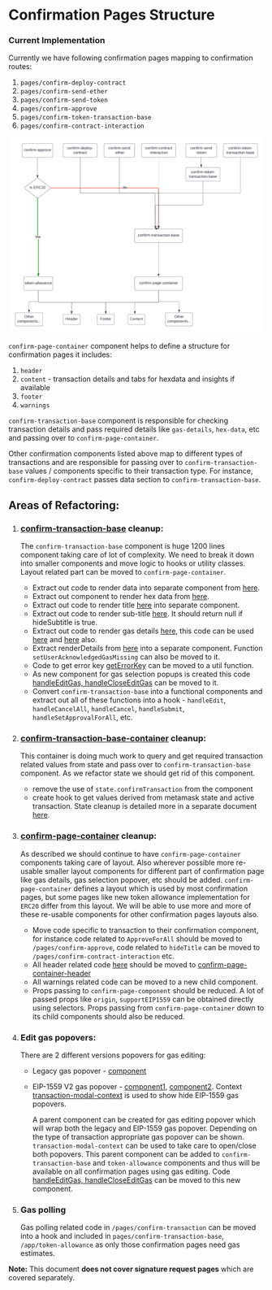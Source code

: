 # Confirmation Pages Structure

### Current Implementation

Currently we have following confirmation pages mapping to confirmation routes:

1. `pages/confirm-deploy-contract`
2. `pages/confirm-send-ether`
3. `pages/confirm-send-token`
4. `pages/confirm-approve`
5. `pages/confirm-token-transaction-base`
6. `pages/confirm-contract-interaction`

![Confirmation Pages structure](https://raw.githubusercontent.com/MetaMask/metamask-extension/main/docs/confirmation-refactoring/confirmation-page-structure/current.png)

`confirm-page-container` component helps to define a structure for confirmation pages it includes:

1.  `header`
2.  `content` - transaction details and tabs for hexdata and insights if available
3.  `footer`
4.  `warnings`

`confirm-transaction-base` component is responsible for checking transaction details and pass required details like `gas-details`, `hex-data`, etc and passing over to `confirm-page-container`.

Other confirmation components listed above map to different types of transactions and are responsible for passing over to `confirm-transaction-base` values / components specific to their transaction type. For instance, `confirm-deploy-contract` passes data section to `confirm-transaction-base`.

## Areas of Refactoring:

1. ### [confirm-transaction-base](https://github.com/MetaMask/metamask-extension/tree/main/ui/pages/confirm-transaction-base/confirm-transaction-base.component.js) cleanup:
   The `confirm-transaction-base` component is huge 1200 lines component taking care of lot of complexity. We need to break it down into smaller components and move logic to hooks or utility classes. Layout related part can be moved to `confirm-page-container`.
   - Extract out code to render data into separate component from [here](https://github.com/MetaMask/metamask-extension/blob/e07ec9dcf3d3f341f83e6b29a29d30edaf7f5b5b/ui/pages/confirm-transaction-base/confirm-transaction-base.component.js#L641).
   - Extract out component to render hex data from [here](https://github.com/MetaMask/metamask-extension/blob/e07ec9dcf3d3f341f83e6b29a29d30edaf7f5b5b/ui/pages/confirm-transaction-base/confirm-transaction-base.component.js#L675).
   - Extract out code to render title [here](https://github.com/MetaMask/metamask-extension/blob/e07ec9dcf3d3f341f83e6b29a29d30edaf7f5b5b/ui/pages/confirm-transaction-base/confirm-transaction-base.component.js#L894) into separate component.
   - Extract out code to render sub-title [here](https://github.com/MetaMask/metamask-extension/blob/e07ec9dcf3d3f341f83e6b29a29d30edaf7f5b5b/ui/pages/confirm-transaction-base/confirm-transaction-base.component.js#L921). It should return null if hideSubtitle is true.
   - Extract out code to render gas details [here](https://github.com/MetaMask/metamask-extension/blob/e07ec9dcf3d3f341f83e6b29a29d30edaf7f5b5b/ui/pages/confirm-transaction-base/confirm-transaction-base.component.js#L444), this code can be used [here](https://github.com/MetaMask/metamask-extension/blob/e07ec9dcf3d3f341f83e6b29a29d30edaf7f5b5b/ui/pages/confirm-approve/confirm-approve-content/confirm-approve-content.component.js#L171) and [here](https://github.com/MetaMask/metamask-extension/blob/e07ec9dcf3d3f341f83e6b29a29d30edaf7f5b5b/ui/pages/send/gas-display/gas-display.js#L161) also.
   - Extract renderDetails from [here](https://github.com/MetaMask/metamask-extension/blob/e07ec9dcf3d3f341f83e6b29a29d30edaf7f5b5b/ui/pages/confirm-transaction-base/confirm-transaction-base.component.js#L309) into a separate component. Function `setUserAcknowledgedGasMissing` can also be moved to it.
   - Code to get error key [getErrorKey](https://github.com/MetaMask/metamask-extension/blob/e07ec9dcf3d3f341f83e6b29a29d30edaf7f5b5b/ui/pages/confirm-transaction-base/confirm-transaction-base.component.js#L230) can be moved to a util function.
   - As new component for gas selection popups is created this code [handleEditGas, handleCloseEditGas](https://github.com/MetaMask/metamask-extension/blob/e07ec9dcf3d3f341f83e6b29a29d30edaf7f5b5b/ui/pages/confirm-transaction-base/confirm-transaction-base.component.js#L276) can be moved to it.
   - Convert `confirm-transaction-base` into a functional components and extract out all of these functions into a hook - `handleEdit`, `handleCancelAll`, `handleCancel`, `handleSubmit`, `handleSetApprovalForAll`, etc.
2. ### [confirm-transaction-base-container](https://github.com/MetaMask/metamask-extension/tree/main/ui/pages/confirm-transaction-base/confirm-transaction-base.container.js) cleanup:
   This container is doing much work to query and get required transaction related values from state and pass over to `confirm-transaction-base` component. As we refactor state we should get rid of this component.
   - remove the use of `state.confirmTransaction` from the component
   - create hook to get values derived from metamask state and active transaction.
     State cleanup is detailed more in a separate document [here](https://github.com/MetaMask/metamask-extension/tree/main/docs/confirmation-refactoring/confirmation-state-management).
3. ### [confirm-page-container](https://github.com/MetaMask/metamask-extension/tree/03ccc5366cf31c9fa0fedc2fac533ebc64e6f2b4/ui/components/app/confirm-page-container) cleanup:
   As described we should continue to have `confirm-page-container` components taking care of layout. Also wherever possible more re-usable smaller layout components for different part of confirmation page like gas details, gas selection popover, etc should be added.
   `confirm-page-container` defines a layout which is used by most confirmation pages, but some pages like new token allowance implementation for `ERC20` differ from this layout. We will be able to use more and more of these re-usable components for other confirmation pages layouts also.
   - Move code specific to transaction to their confirmation component, for instance code related to `ApproveForAll` should be moved to `/pages/confirm-approve`, code related to `hideTitle` can be moved to `/pages/confirm-contract-interaction` etc.
   - All header related code [here](https://github.com/MetaMask/metamask-extension/blob/03ccc5366cf31c9fa0fedc2fac533ebc64e6f2b4/ui/components/app/confirm-page-container/confirm-page-container.component.js#L191) should be moved to [confirm-page-container-header](https://github.com/MetaMask/metamask-extension/tree/03ccc5366cf31c9fa0fedc2fac533ebc64e6f2b4/ui/components/app/confirm-page-container/confirm-page-container-header)
   - All warnings related code can be moved to a new child component.
   - Props passing to `confirm-page-component` should be reduced. A lot of passed props like `origin`, `supportEIP1559` can be obtained directly using selectors. Props passing from `confirm-page-container` down to its child components should also be reduced.
4. ### Edit gas popovers:

   There are 2 different versions popovers for gas editing:
   - Legacy gas popover - [component](https://github.com/MetaMask/metamask-extension/tree/main/ui/pages/confirmations/components/edit-gas-popover)
   - EIP-1559 V2 gas popover - [component1](https://github.com/MetaMask/metamask-extension/tree/main/ui/components/app/edit-gas-fee-popover), [component2](https://github.com/MetaMask/metamask-extension/tree/main/ui/components/app/advanced-gas-fee-popover).
     Context [transaction-modal-context](https://github.com/MetaMask/metamask-extension/blob/main/ui/contexts/transaction-modal.js) is used to show hide EIP-1559 gas popovers.

     A parent component can be created for gas editing popover which will wrap both the legacy and EIP-1559 gas popover. Depending on the type of transaction appropriate gas popover can be shown. `transaction-modal-context` can be used to take care to open/close both popovers.
     This parent component can be added to `confirm-transaction-base` and `token-allowance` components and thus will be available on all confirmation pages using gas editing.
     Code [handleEditGas, handleCloseEditGas](https://github.com/MetaMask/metamask-extension/blob/e07ec9dcf3d3f341f83e6b29a29d30edaf7f5b5b/ui/pages/confirm-transaction-base/confirm-transaction-base.component.js#L276) can be moved to this new component.

5. ### Gas polling
   Gas polling related code in `/pages/confirm-transaction` can be moved into a hook and included in `pages/confirm-transaction-base`, `/app/token-allowance` as only those confirmation pages need gas estimates.

**Note:** This document **does not cover signature request pages** which are covered separately.
